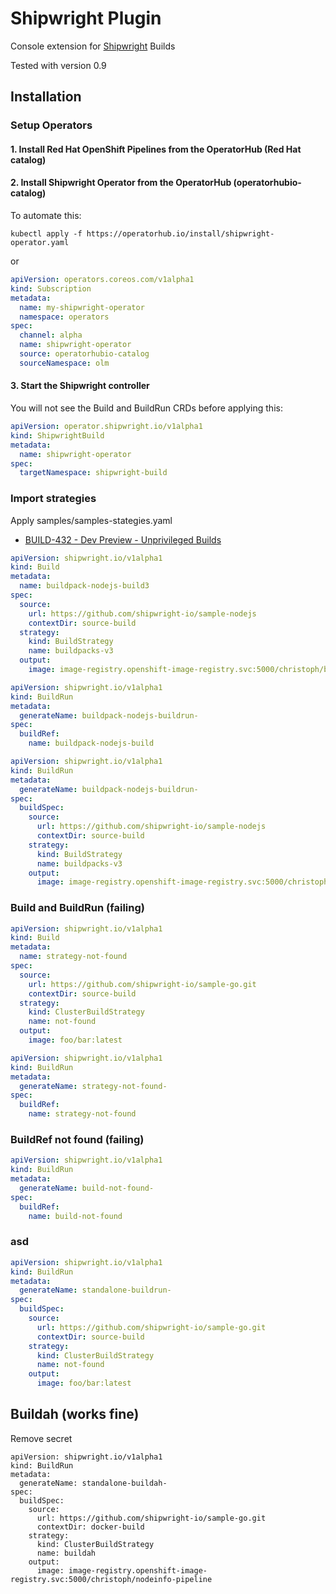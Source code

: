 # Shipwright Plugin

Console extension for [Shipwright](https://shipwright.io/) Builds

Tested with version 0.9

## Installation

### Setup Operators

#### 1. Install Red Hat OpenShift Pipelines from the OperatorHub (Red Hat catalog)

#### 2. Install Shipwright Operator from the OperatorHub (operatorhubio-catalog)

To automate this:

```
kubectl apply -f https://operatorhub.io/install/shipwright-operator.yaml
```

or

```yaml
apiVersion: operators.coreos.com/v1alpha1
kind: Subscription
metadata:
  name: my-shipwright-operator
  namespace: operators
spec:
  channel: alpha
  name: shipwright-operator
  source: operatorhubio-catalog
  sourceNamespace: olm
```

#### 3. Start the Shipwright controller

You will not see the Build and BuildRun CRDs before applying this:

```yaml
apiVersion: operator.shipwright.io/v1alpha1
kind: ShipwrightBuild
metadata:
  name: shipwright-operator
spec:
  targetNamespace: shipwright-build
```

### Import strategies

Apply samples/samples-stategies.yaml

* [BUILD-432 - Dev Preview - Unprivileged Builds](https://issues.redhat.com/browse/BUILD-432)


```yaml
apiVersion: shipwright.io/v1alpha1
kind: Build
metadata:
  name: buildpack-nodejs-build3
spec:
  source:
    url: https://github.com/shipwright-io/sample-nodejs
    contextDir: source-build
  strategy:
    kind: BuildStrategy
    name: buildpacks-v3
  output:
    image: image-registry.openshift-image-registry.svc:5000/christoph/buildpack-nodejs-build:latest
```

```yaml
apiVersion: shipwright.io/v1alpha1
kind: BuildRun
metadata:
  generateName: buildpack-nodejs-buildrun-
spec:
  buildRef:
    name: buildpack-nodejs-build
```

```yaml
apiVersion: shipwright.io/v1alpha1
kind: BuildRun
metadata:
  generateName: buildpack-nodejs-buildrun-
spec:
  buildSpec:
    source:
      url: https://github.com/shipwright-io/sample-nodejs
      contextDir: source-build
    strategy:
      kind: BuildStrategy
      name: buildpacks-v3
    output:
      image: image-registry.openshift-image-registry.svc:5000/christoph/buildpack-nodejs-build:latest
```


### Build and BuildRun (failing)

```yaml
apiVersion: shipwright.io/v1alpha1
kind: Build
metadata:
  name: strategy-not-found
spec:
  source:
    url: https://github.com/shipwright-io/sample-go.git
    contextDir: source-build
  strategy:
    kind: ClusterBuildStrategy
    name: not-found
  output:
    image: foo/bar:latest
```

```yaml
apiVersion: shipwright.io/v1alpha1
kind: BuildRun
metadata:
  generateName: strategy-not-found-
spec:
  buildRef:
    name: strategy-not-found
```

### BuildRef not found (failing)

```yaml
apiVersion: shipwright.io/v1alpha1
kind: BuildRun
metadata:
  generateName: build-not-found-
spec:
  buildRef:
    name: build-not-found
```

### asd

```yaml
apiVersion: shipwright.io/v1alpha1
kind: BuildRun
metadata:
  generateName: standalone-buildrun-
spec:
  buildSpec:
    source:
      url: https://github.com/shipwright-io/sample-go.git
      contextDir: source-build
    strategy:
      kind: ClusterBuildStrategy
      name: not-found
    output:
      image: foo/bar:latest
```

## Buildah (works fine)

Remove secret

```
apiVersion: shipwright.io/v1alpha1
kind: BuildRun
metadata:
  generateName: standalone-buildah-
spec:
  buildSpec:
    source:
      url: https://github.com/shipwright-io/sample-go.git
      contextDir: docker-build
    strategy:
      kind: ClusterBuildStrategy
      name: buildah
    output:
      image: image-registry.openshift-image-registry.svc:5000/christoph/nodeinfo-pipeline
```
